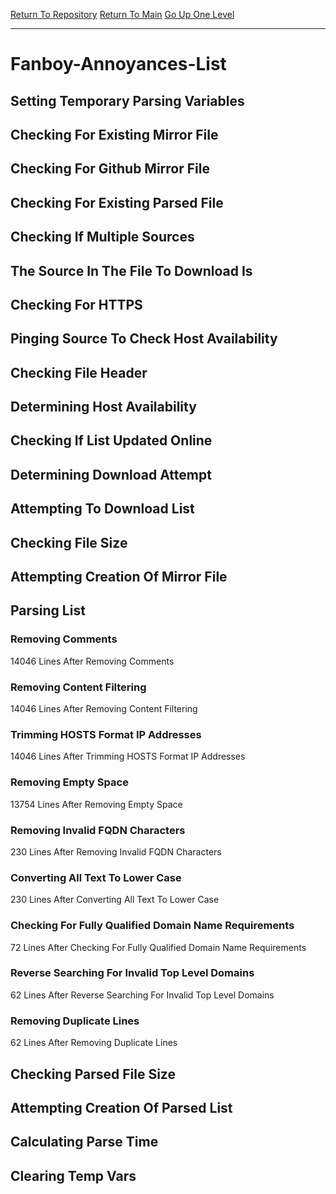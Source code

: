 [Return To Repository](https://github.com/deathbybandaid/piholeparser/)
[Return To Main](https://github.com/deathbybandaid/piholeparser/blob/master/RecentRunLogs/Mainlog.md)
[Go Up One Level](https://github.com/deathbybandaid/piholeparser/blob/master/RecentRunLogs/TopLevelScripts/30-Processing-External-Blacklists.md)
____________________________________
# Fanboy-Annoyances-List
## Setting Temporary Parsing Variables
## Checking For Existing Mirror File
## Checking For Github Mirror File
## Checking For Existing Parsed File
## Checking If Multiple Sources
## The Source In The File To Download Is
## Checking For HTTPS
## Pinging Source To Check Host Availability
## Checking File Header
## Determining Host Availability
## Checking If List Updated Online
## Determining Download Attempt
## Attempting To Download List
## Checking File Size
## Attempting Creation Of Mirror File
## Parsing List
### Removing Comments
14046 Lines After Removing Comments
### Removing Content Filtering
14046 Lines After Removing Content Filtering
### Trimming HOSTS Format IP Addresses
14046 Lines After Trimming HOSTS Format IP Addresses
### Removing Empty Space
13754 Lines After Removing Empty Space
### Removing Invalid FQDN Characters
230 Lines After Removing Invalid FQDN Characters
### Converting All Text To Lower Case
230 Lines After Converting All Text To Lower Case
### Checking For Fully Qualified Domain Name Requirements
72 Lines After Checking For Fully Qualified Domain Name Requirements
### Reverse Searching For Invalid Top Level Domains
62 Lines After Reverse Searching For Invalid Top Level Domains
### Removing Duplicate Lines
62 Lines After Removing Duplicate Lines
## Checking Parsed File Size
## Attempting Creation Of Parsed List
## Calculating Parse Time
## Clearing Temp Vars
